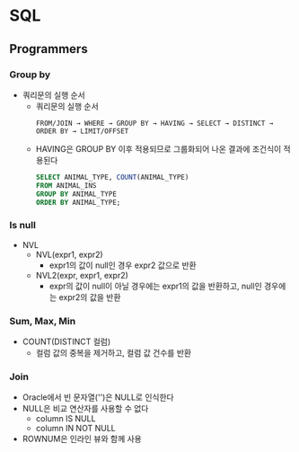 # SQL

## Programmers
### Group by
- 쿼리문의 실행 순서
    - 쿼리문의 실행 순서
        ```
        FROM/JOIN → WHERE → GROUP BY → HAVING → SELECT → DISTINCT → ORDER BY → LIMIT/OFFSET
        ```
    - HAVING은 GROUP BY 이후 적용되므로 그룹화되어 나온 결과에 조건식이 적용된다
        ``` SQL
        SELECT ANIMAL_TYPE, COUNT(ANIMAL_TYPE)
        FROM ANIMAL_INS 
        GROUP BY ANIMAL_TYPE 
        ORDER BY ANIMAL_TYPE;
        ```
### Is null
- NVL
    - NVL(expr1, expr2)
        - expr1의 값이 null인 경우 expr2 값으로 반환
    - NVL2(expr, expr1, expr2)
        - expr의 값이 null이 아닐 경우에는 expr1의 값을 반환하고, null인 경우에는 expr2의 값을 반환
### Sum, Max, Min
- COUNT(DISTINCT 컬럼)
    - 컬럼 값의 중복을 제거하고, 컬럼 값 건수를 반환
### Join
- Oracle에서 빈 문자열('')은 NULL로 인식한다
- NULL은 비교 연산자를 사용할 수 없다
    - column IS NULL
    - column IN NOT NULL
- ROWNUM은 인라인 뷰와 함께 사용
